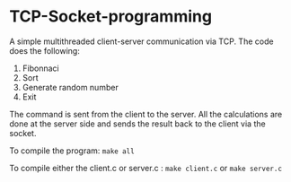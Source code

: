 # TCP-Socket-programming
A simple multithreaded client-server communication via TCP. The code does the following:
  1. Fibonnaci
  2. Sort
  3. Generate random number
  4. Exit

The command is sent from the client to the server. All the calculations are done at the server side and sends the result back to the client via the socket.

To compile the program: 
```make all```

To compile either the client.c or server.c :
```make client.c```
or
```make server.c```
